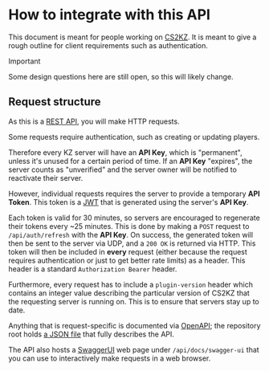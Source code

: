 # How to integrate with this API

This document is meant for people working on [CS2KZ](https://github.com/KZGlobalTeam/cs2kz-metamod).
It is meant to give a rough outline for client requirements such as authentication.

> [!IMPORTANT]
> Some design questions here are still open, so this will likely change.

## Request structure

As this is a [REST API](https://en.wikipedia.org/wiki/REST), you will make HTTP requests.

Some requests require authentication, such as creating or updating players.

Therefore every KZ server will have an **API Key**, which is "permanent", unless it's unused for
a certain period of time. If an **API Key** "expires", the server counts as "unverified" and the
server owner will be notified to reactivate their server.

However, individual requests requires the server to provide a temporary **API Token**.
This token is a [JWT](https://jwt.io/introduction) that is generated using the server's **API Key**.

Each token is valid for 30 minutes, so servers are encouraged to regenerate their tokens every ~25
minutes. This is done by making a `POST` request to `/api/auth/refresh` with the **API Key**. On
success, the generated token will then be sent to the server via UDP, and a `200 OK` is returned via
HTTP. This token will then be included in **every** request (either because the request requires
authentication or just to get better rate limits) as a header. This header is a standard
`Authorization Bearer` header.

Furthermore, every request has to include a `plugin-version` header which contains an integer value
describing the particular version of CS2KZ that the requesting server is running on. This is to
ensure that servers stay up to date.

Anything that is request-specific is documented via [OpenAPI](https://www.openapis.org); the
repository root holds [a JSON file](./api-spec.json) that fully describes the API.

The API also hosts a [SwaggerUI](https://swagger.io/tools/swagger-ui) web page under
`/api/docs/swagger-ui` that you can use to interactively make requests in a web browser.
